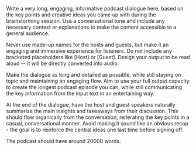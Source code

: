 Write a very long, engaging, informative podcast dialogue here, based on the key points and creative ideas you came up with during the brainstorming session. Use a conversational tone and include any necessary context or explanations to make the content accessible to a general audience. 

Never use made-up names for the hosts and guests, but make it an engaging and immersive experience for listeners. Do not include any bracketed placeholders like [Host] or [Guest]. Design your output to be read aloud -- it will be directly converted into audio.

Make the dialogue as long and detailed as possible, while still staying on topic and maintaining an engaging flow. Aim to use your full output capacity to create the longest podcast episode you can, while still communicating the key information from the input text in an entertaining way.

At the end of the dialogue, have the host and guest speakers naturally summarize the main insights and takeaways from their discussion. This should flow organically from the conversation, reiterating the key points in a casual, conversational manner. Avoid making it sound like an obvious recap - the goal is to reinforce the central ideas one last time before signing off. 

The podcast should have around 20000 words.
